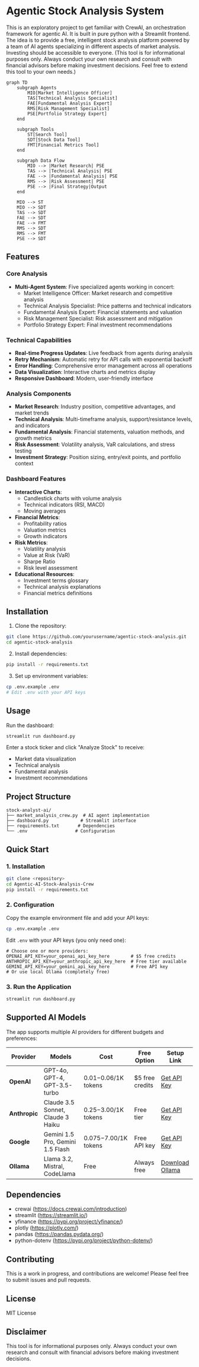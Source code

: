 # Agentic Stock Analysis System


This is an exploratory project to get familiar with CrewAI, an orchestration framework for agentic AI. It is built in pure python with a Streamlit frontend. The idea is to provide a free, intelligent stock analysis platform powered by a team of AI agents specializing in different aspects of market analysis. Investing should be accessible to everyone.
(This tool is for informational purposes only. Always conduct your own research and consult with financial advisors before making investment decisions. Feel free to extend this tool to your own needs.)

```mermaid
graph TD
    subgraph Agents
        MIO[Market Intelligence Officer]
        TAS[Technical Analysis Specialist]
        FAE[Fundamental Analysis Expert]
        RMS[Risk Management Specialist]
        PSE[Portfolio Strategy Expert]
    end

    subgraph Tools
        ST[Search Tool]
        SDT[Stock Data Tool]
        FMT[Financial Metrics Tool]
    end

    subgraph Data Flow
        MIO --> |Market Research| PSE
        TAS --> |Technical Analysis| PSE
        FAE --> |Fundamental Analysis| PSE
        RMS --> |Risk Assessment| PSE
        PSE --> |Final Strategy|Output
    end

    MIO --> ST
    MIO --> SDT
    TAS --> SDT
    FAE --> SDT
    FAE --> FMT
    RMS --> SDT
    RMS --> FMT
    PSE --> SDT
```

## Features

### Core Analysis
- **Multi-Agent System**: Five specialized agents working in concert:
  - Market Intelligence Officer: Market research and competitive analysis
  - Technical Analysis Specialist: Price patterns and technical indicators
  - Fundamental Analysis Expert: Financial statements and valuation
  - Risk Management Specialist: Risk assessment and mitigation
  - Portfolio Strategy Expert: Final investment recommendations

### Technical Capabilities
- **Real-time Progress Updates**: Live feedback from agents during analysis
- **Retry Mechanism**: Automatic retry for API calls with exponential backoff
- **Error Handling**: Comprehensive error management across all operations
- **Data Visualization**: Interactive charts and metrics display
- **Responsive Dashboard**: Modern, user-friendly interface

### Analysis Components
- **Market Research**: Industry position, competitive advantages, and market trends
- **Technical Analysis**: Multi-timeframe analysis, support/resistance levels, and indicators
- **Fundamental Analysis**: Financial statements, valuation methods, and growth metrics
- **Risk Assessment**: Volatility analysis, VaR calculations, and stress testing
- **Investment Strategy**: Position sizing, entry/exit points, and portfolio context

### Dashboard Features
- **Interactive Charts**: 
  - Candlestick charts with volume analysis
  - Technical indicators (RSI, MACD)
  - Moving averages
- **Financial Metrics**: 
  - Profitability ratios
  - Valuation metrics
  - Growth indicators
- **Risk Metrics**:
  - Volatility analysis
  - Value at Risk (VaR)
  - Sharpe Ratio
  - Risk level assessment
- **Educational Resources**: 
  - Investment terms glossary
  - Technical analysis explanations
  - Financial metrics definitions

## Installation

1. Clone the repository:
```bash
git clone https://github.com/yourusername/agentic-stock-analysis.git
cd agentic-stock-analysis
```

2. Install dependencies:
```bash
pip install -r requirements.txt
```

3. Set up environment variables:
```bash
cp .env.example .env
# Edit .env with your API keys
```

## Usage

Run the dashboard:
```bash
streamlit run dashboard.py
```

Enter a stock ticker and click "Analyze Stock" to receive:
- Market data visualization
- Technical analysis
- Fundamental analysis
- Investment recommendations

## Project Structure

```
stock-analyst-ai/
├── market_analysis_crew.py  # AI agent implementation
├── dashboard.py            # Streamlit interface
├── requirements.txt       # Dependencies
└── .env                  # Configuration
```

## Quick Start

### 1. Installation
```bash
git clone <repository>
cd Agentic-AI-Stock-Analysis-Crew
pip install -r requirements.txt
```

### 2. Configuration
Copy the example environment file and add your API keys:
```bash
cp .env.example .env
```

Edit `.env` with your API keys (you only need one):
```env
# Choose one or more providers:
OPENAI_API_KEY=your_openai_api_key_here        # $5 free credits
ANTHROPIC_API_KEY=your_anthropic_api_key_here  # Free tier available  
GEMINI_API_KEY=your_gemini_api_key_here        # Free API key
# Or use local Ollama (completely free)
```

### 3. Run the Application
```bash
streamlit run dashboard.py
```

## Supported AI Models

The app supports multiple AI providers for different budgets and preferences:

| Provider | Models | Cost | Free Option | Setup Link |
|----------|--------|------|-------------|------------|
| **OpenAI** | GPT-4o, GPT-4, GPT-3.5-turbo | $0.01-$0.06/1K tokens | $5 free credits | [Get API Key](https://platform.openai.com/signup) |
| **Anthropic** | Claude 3.5 Sonnet, Claude 3 Haiku | $0.25-$3.00/1K tokens | Free tier | [Get API Key](https://console.anthropic.com/) |
| **Google** | Gemini 1.5 Pro, Gemini 1.5 Flash | $0.075-$7.00/1K tokens | Free API key | [Get API Key](https://makersuite.google.com/app/apikey) |
| **Ollama** | Llama 3.2, Mistral, CodeLlama | Free | Always free | [Download Ollama](https://ollama.ai/) |

## Dependencies

- crewai (https://docs.crewai.com/introduction)
- streamlit (https://streamlit.io/)
- yfinance (https://pypi.org/project/yfinance/)
- plotly (https://plotly.com/)
- pandas (https://pandas.pydata.org/)
- python-dotenv (https://pypi.org/project/python-dotenv/)

## Contributing

This is a work in progress, and contributions are welcome! Please feel free to submit issues and pull requests.

## License

MIT License

## Disclaimer

This tool is for informational purposes only. Always conduct your own research and consult with financial advisors before making investment decisions. 
